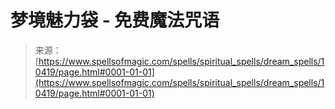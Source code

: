 <!--yml

category: 未分类

date: 2024-06-12 18:47:02

-->

# 梦境魅力袋 - 免费魔法咒语

> 来源：[https://www.spellsofmagic.com/spells/spiritual_spells/dream_spells/10419/page.html#0001-01-01](https://www.spellsofmagic.com/spells/spiritual_spells/dream_spells/10419/page.html#0001-01-01)
